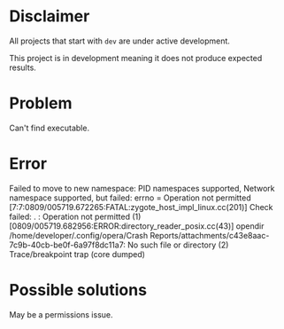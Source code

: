 # Disclaimer
All projects that start with `dev`
are under active development.

This project is in development meaning
it does not produce expected results.

# Problem
Can't find executable.

# Error
Failed to move to new namespace: PID namespaces supported, Network namespace supported, but failed: errno = Operation not permitted
[7:7:0809/005719.672265:FATAL:zygote_host_impl_linux.cc(201)] Check failed: . : Operation not permitted (1)
[0809/005719.682956:ERROR:directory_reader_posix.cc(43)] opendir /home/developer/.config/opera/Crash Reports/attachments/c43e8aac-7c9b-40cb-be0f-6a97f8dc11a7: No such file or directory (2)
Trace/breakpoint trap (core dumped)

# Possible solutions
May be a permissions issue.